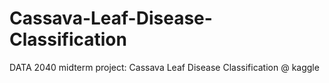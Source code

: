 # Cassava-Leaf-Disease-Classification
DATA 2040 midterm project: Cassava Leaf Disease Classification @ kaggle

